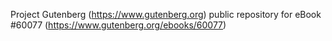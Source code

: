 Project Gutenberg (https://www.gutenberg.org) public repository for
eBook #60077 (https://www.gutenberg.org/ebooks/60077)
